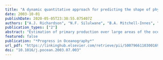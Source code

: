 ```yaml
---
title: "A dynamic quantitative approach for predicting the shape of phytoplankton profiles in the ocean"
date: 2003-10-01
publishDate: 2020-05-05T23:38:55.075407Z
authors: ["A.J. Richardson", "N.F. Silulwane", "B.A. Mitchell-Innes", "F.A. Shillington"]
publication_types: ["2"]
abstract: "Estimation of primary production over large areas of the ocean requires information on the shape of phytoplankton proﬁles. In this study we develop a generic quantitative approach to describe the continuous variation of proﬁle shape within a region. We illustrate this approach by application to the dynamic southern Benguela upwelling system. First, we describe proﬁle shape by ﬁtting a four-parameter shifted Gaussian model. We then use a model-building approach to relate each parameter to a suite of environmental variables that are either known for each point of the ocean in time and space (depth of the water column, season, and area) or are easily obtained from remote sensing (sea surface temperature and surface chlorophyll a). As these variables are highly correlated and non-linearly related to proﬁle shape, we use generalised additive models to visualise the non-linear relationships between each parameter and all environmental variables simultaneously. These relationships are then parameterised using generalised linear models to obtain a predictive equation for each proﬁle parameter. Relationships identiﬁed made intuitive sense in terms of the evolution of phytoplankton blooms in upwelling systems. We found strong predictive relationships for the depth of maximum chlorophyll (r 2 = 0.70) and the total chlorophyll in the peak (r2 = 0.74), the two most important parameters for estimating primary production. Predictive relationships were weaker for the width of the peak (r 2 = 0.21) and the background chlorophyll (r 2 = 0.15). The predictive equations identiﬁed can be applied on a pixel-by-pixel basis to concurrent sea surface temperature and ocean colour images to estimate proﬁle shape, and can be imbedded within local algorithms to provide regional primary production estimates. This approach can easily be applied to other biogeochemical provinces."
featured: false
publication: "*Progress in Oceanography*"
url_pdf: "https://linkinghub.elsevier.com/retrieve/pii/S0079661103001691"
doi: "10.1016/j.pocean.2003.07.003"
---
```


